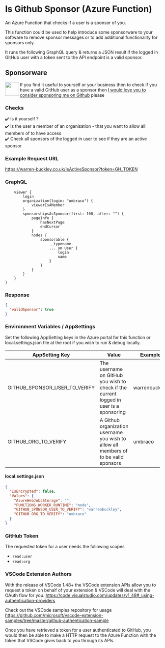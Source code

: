 # Is Github Sponsor (Azure Function)
An Azure Function that checks if a user is a sponsor of you.

This function could be used to help introduce some sponsorware to your software to remove sponsor messages or to add additional functionality for sponsors only.

It runs the following GraphQL query & returns a JSON result if the logged in GitHub user with a token sent to the API endpoint is a valid sponsor.

## Sponsorware
<a href="https://github.com/sponsors/warrenbuckley"><img src="https://github.githubassets.com/images/modules/site/sponsors/pixel-mona-heart.gif" align="left" height="45" /></a>
If you find it useful to yourself or your business then to check if you have a valid GitHub user as a sponsor then <a href="https://github.com/sponsors/warrenbuckley">I would love you to consider sponsoring me on Github</a> please

### Checks 
✔️ Is it yourself ? <br/>
✔️ Is the user a member of an organisation - that you want to allow all members of to have access <br/>
✔️ Check all sponsors of the logged in user to see if they are an active sponsor <br/>

### Example Request URL
https://warren-buckley.co.uk/IsActiveSponsor?token=GH_TOKEN

### GraphQL
```json{
    viewer {
        login
        organization(login: "umbraco") {
            viewerIsAMember
        }
        sponsorshipsAsSponsor(first: 100, after: "") {
            pageInfo {
                hasNextPage
                endCursor
            }
            nodes {
                sponsorable {
                    __typename
                    ... on User {
                        login
                        name
                    }
                }
            }
        }
    }
}
```



### Response
```json
{
  "validSponsor": true
}
```

### Environment Variables / AppSettings

Set the following AppSetting keys in the Azure portal for this function or local.settings.json file at the root if you wish to run & debug locally.

| AppSetting Key | Value | Example
|----------------|-------|--------
|GITHUB_SPONSOR_USER_TO_VERIFY|The username on GitHub you wish to check if the current logged in user is a sponsoring|warrenbuckley
|GITHUB_ORG_TO_VERIFY|A Github organization username you wish to allow all members of to be valid sponsors|umbraco


#### local.settings.json
```json
{
  "IsEncrypted": false,
  "Values": {
    "AzureWebJobsStorage": "",
    "FUNCTIONS_WORKER_RUNTIME": "node",
    "GITHUB_SPONSOR_USER_TO_VERIFY": "warrenbuckley",
    "GITHUB_ORG_TO_VERIFY": "umbraco"
  }
}
```

### GitHub Token
The requested token for a user needs the following scopes

* `read:user`
* `read:org`

### VSCode Extension Authors
With the release of VSCode 1.48+ the VSCode extension APIs allow you to request a token on behalf of your extension & VSCode will deal with the OAuth flow for you.
https://code.visualstudio.com/updates/v1_48#_using-authentication-providers

Check out the VSCode samples repository for usage
https://github.com/microsoft/vscode-extension-samples/tree/master/github-authentication-sample

Once you have retrieved a token for a user authenticated to GitHub, you would then be able to make a HTTP request to the Azure Function with the token that VSCode gives back to you through its APIs.
